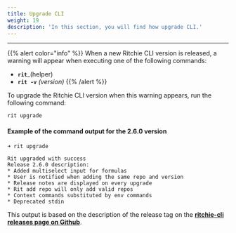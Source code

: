 ```yaml
---
title: Upgrade CLI
weight: 19
description: 'In this section, you will find how upgrade CLI.'
---
```


---

{{% alert color="info" %}}
When a new Ritchie CLI version is released, a warning will appear when executing one of the following commands:

- **`rit`**_\(helper\)  
- **`rit -v`** _\(version\)_
{{% /alert %}}

To upgrade the Ritchie CLI version when this warning appears, run the following command: 

```text
rit upgrade
```

#### Example of the command output for the 2.6.0 version

```text
➜ rit upgrade

Rit upgraded with success
Release 2.6.0 description:
* Added multiselect input for formulas
* User is notified when adding the same repo and version
* Release notes are displayed on every upgrade
* Rit add repo will only add valid repos
* Context commands substituted by env commands
* Deprecated stdin
```

This output is based on the description of the release tag on the [**ritchie-cli releases page on Github**](https://github.com/ZupIT/ritchie-cli/releases).
